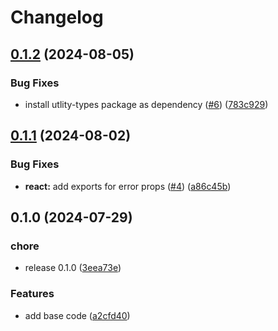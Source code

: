 # Changelog

## [0.1.2](https://github.com/gravity-ui/data-source/compare/v0.1.1...v0.1.2) (2024-08-05)


### Bug Fixes

* install utlity-types package as dependency ([#6](https://github.com/gravity-ui/data-source/issues/6)) ([783c929](https://github.com/gravity-ui/data-source/commit/783c929d3945a55ef15b26df1edf20850ef780fa))

## [0.1.1](https://github.com/gravity-ui/data-source/compare/v0.1.0...v0.1.1) (2024-08-02)


### Bug Fixes

* **react:** add exports for error props ([#4](https://github.com/gravity-ui/data-source/issues/4)) ([a86c45b](https://github.com/gravity-ui/data-source/commit/a86c45b70b9119b8f276ea0140c78b3d9c02060e))

## 0.1.0 (2024-07-29)


### chore

* release 0.1.0 ([3eea73e](https://github.com/gravity-ui/data-source/commit/3eea73effce4ce197f1f8ac305211cb2919a88c5))


### Features

* add base code ([a2cfd40](https://github.com/gravity-ui/data-source/commit/a2cfd4019bc2a5f7697f6e31aa40ed30990c4117))
